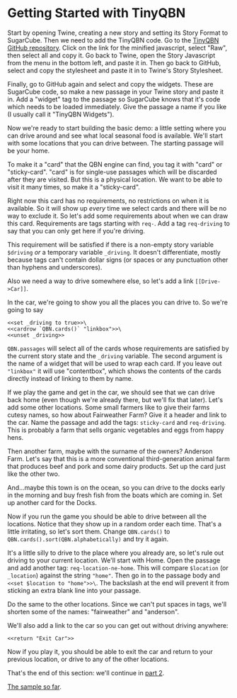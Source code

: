Getting Started with TinyQBN
============================

Start by opening Twine, creating a new story and setting its Story
Format to SugarCube. Then we need to add the TinyQBN code.  Go to
the [TinyQBN GitHub
repository](../README.md#adding-tinyqbn-to-your-story).
Click on the link for the minified javascript, select "Raw", then
select all and copy it.  Go back to Twine, open the Story
Javascript from the menu in the bottom left, and paste it in.
Then go back to GitHub, select and copy the stylesheet and paste
it in to Twine's Story Stylesheet.

Finally, go to GitHub again and select and copy the widgets. These
are SugarCube code, so make a new passage in your Twine story and
paste it in. Add a "widget" tag to the passage so SugarCube knows
that it's code which needs to be loaded immediately. Give the
passage a name if you like (I usually call it "TinyQBN Widgets").

Now we're ready to start building the basic demo: a little setting
where you can drive around and see what local seasonal food is
available. We'll start with some locations that you can drive
between. The starting passage will be your home.

To make it a "card" that the QBN engine can find, you tag it with
"card" or "sticky-card". "card" is for single-use passages which
will be discarded after they are visited. But this is a physical
location.  We want to be able to visit it many times, so make it a
"sticky-card".

Right now this card has no requirements, no restrictions on when
it is available. So it will show up *every* time we select cards
and there will be no way to exclude it. So let's add some
requirements about when we can draw this card. Requirements are
tags starting with `req-`. Add a tag `req-driving` to say that you
can only get here if you're driving.

This requirement will be satisfied if there is a non-empty story
variable `$driving` *or* a temporary variable `_driving`. It
doesn't differentiate, mostly because tags can't contain dollar
signs (or spaces or any punctuation other than hyphens and
underscores).

Also we need a way to drive somewhere else, so let's add a link
`[[Drive->Car]]`.

<!-- ![Home passage](home-1.png) -->

In the car, we're going to show you all the places you can drive
to. So we're going to say

	<<set _driving to true>>\
	<<cardrow `QBN.cards()` "linkbox">>\
	<<unset _driving>>

`QBN.passages` will select all of the cards whose requirements are
satisfied by the current story state and the `_driving` variable.
The second argument is the name of a widget that will be used to
wrap each card. If you leave out `"linkbox"` it will use
"contentbox", which shows the contents of the cards directly
instead of linking to them by name.

If we play the game and get in the car, we should see that we can
drive back home (even though we're already there, but we'll fix
that later). Let's add some other locations.  Some small farmers
like to give their farms cutesy names, so how about Fairweather
Farm? Give it a header and link to the car. Name the passage and
add the tags: `sticky-card` and `req-driving`. This is probably a
farm that sells organic vegetables and eggs from happy hens.

Then another farm, maybe with the surname of the owners? Anderson
Farm. Let's say that this is a more conventional third-generation
animal farm that produces beef and pork and some dairy products.
Set up the card just like the other two.

And...maybe this town is on the ocean, so you can drive to the
docks early in the morning and buy fresh fish from the boats which
are coming in. Set up another card for the Docks.

Now if you run the game you should be able to drive between all
the locations. Notice that they show up in a random order each
time. That's a little irritating, so let's sort them. Change
`QBN.cards()` to `QBN.cards().sort(QBN.alphabetically)` and try it
again.

It's a little silly to drive to the place where you already are,
so let's rule out driving to your current location. We'll start
with Home. Open the passage and add another tag:
`req-location-ne-home`. This will compare `$location` (or
`_location`) against the string `"home"`. Then go in to the
passage body and `<<set $location to "home">>\`. The backslash at
the end will prevent it from sticking an extra blank line into
your passage.

Do the same to the other locations. Since we can't put spaces in
tags, we'll shorten some of the names: "fairweather" and
"anderson".

<!-- ![Anderson Farm passage](anderson-1.png) -->

We'll also add a link to the car so you can get out without
driving anywhere:

	<<return "Exit Car">>

<!-- ![Car passage](car-1.png) -->

Now if you play it, you should be able to exit the car and return
to your previous location, or drive to any of the other locations.

That's the end of this section: we'll continue in [part
2](tutorial-2.md).

[The sample so far](https://joshuagrams.github.io/tiny-qbn/doc/tutorial-1.html).
